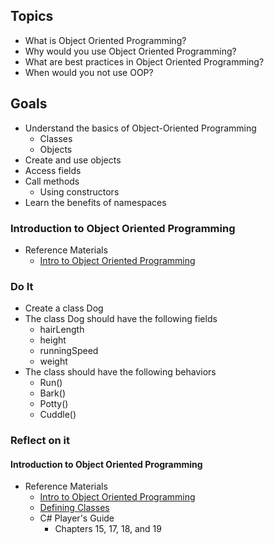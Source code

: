 ## Topics
 - What is Object Oriented Programming?
 - Why would you use Object Oriented Programming?
 - What are best practices in Object Oriented Programming?
 - When would you not use OOP?

## Goals
 - Understand the basics of Object-Oriented Programming
    - Classes
    - Objects
 - Create and use objects
 - Access fields
 - Call methods
    - Using constructors
 - Learn the benefits of namespaces
 

### Introduction to Object Oriented Programming
  - Reference Materials
    - [Intro to Object Oriented Programming](https://docs.google.com/presentation/d/1GWfWK3dwL8jkJgzq9QsUA98hciElgRdCNJ68B_csOLw/edit?usp=sharing)

### Do It
 - Create a class Dog
 - The class Dog should have the following fields
   - hairLength
   - height
   - runningSpeed
   - weight
 - The class should have the following behaviors
   - Run()
   - Bark()
   - Potty()
   - Cuddle()
   
### Reflect on it
   #### Introduction to Object Oriented Programming
  - Reference Materials
    - [Intro to Object Oriented Programming](https://docs.google.com/presentation/d/1GWfWK3dwL8jkJgzq9QsUA98hciElgRdCNJ68B_csOLw/edit?usp=sharing)
    - [Defining Classes](https://docs.google.com/a/wecancodeit.org/presentation/d/13U5ynGZEs_FTLHhU9K4KorEth9OReo5L5sRlRDWXitU/edit?usp=sharing)
    - C# Player's Guide 
      - Chapters 15, 17, 18, and 19
